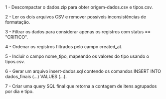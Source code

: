 1 - Descompactar o dados.zip para obter origem-dados.csv e tipos.csv.

2 - Ler os dois arquivos CSV e remover possíveis inconsistências de formatação.

3 - Filtrar os dados para considerar apenas os registros com status == "CRITICO".

4 - Ordenar os registros filtrados pelo campo created_at.

5 - Incluír o campo nome_tipo, mapeando os valores do tipo usando o tipos.csv.

6 - Gerar um arquivo insert-dados.sql contendo os comandos INSERT INTO dados_finais (...) VALUES (...).

7 - Criar uma query SQL final que retorna a contagem de itens agrupados por dia e tipo.
